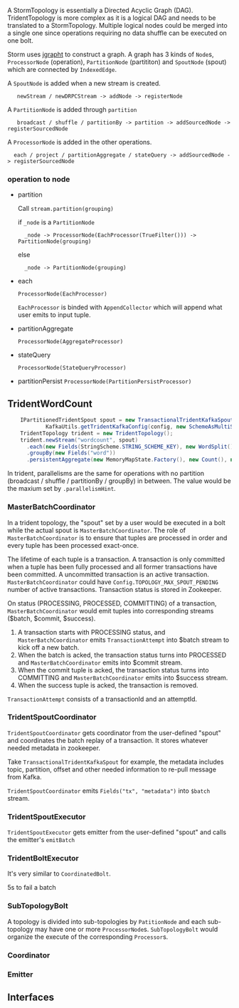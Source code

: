 A StormTopology is essentially a Directed Acyclic Graph (DAG). TridentTopology is more complex as it is a logical DAG and needs to be translated to a StormTopology. Multiple logical nodes could be merged into a single one since operations requiring no data shuffle can be executed on one bolt.  

Storm uses [jgrapht](http://jgrapht.org/) to construct a graph. A graph has 3 kinds of `Node`s, `ProcessorNode` (operation), `PartitionNode` (partititon) and `SpoutNode` (spout) which are connected by `IndexedEdge`.

A `SpoutNode` is added when a new stream is created. 

```
   newStream / newDRPCStream -> addNode -> registerNode
```

A `PartitionNode` is added through `partition`

```
   broadcast / shuffle / partitionBy -> partition -> addSourcedNode -> registerSourcedNode
```

A `ProcessorNode` is added in the other operations.

```
  each / project / partitionAggregate / stateQuery -> addSourcedNode -> registerSourcedNode
```

### operation to node

* partition

  Call `stream.partition(grouping)` 

  if `_node` is a `PartitionNode`
    ```
      _node -> ProcessorNode(EachProcessor(TrueFilter())) -> PartitionNode(grouping)
    ```
  else 
    ```
      _node -> PartitionNode(grouping)
    ```

* each

  `ProcessorNode(EachProcessor)`

  `EachProcessor` is binded with `AppendCollector` which will append what user emits to input tuple.

* partitionAggregate

  `ProcessorNode(AggregateProcessor)`

* stateQuery

  `ProcessorNode(StateQueryProcessor)`

* partitionPersist
  `ProcessorNode(PartitionPersistProcessor)`

## TridentWordCount

```java
    IPartitionedTridentSpout spout = new TransactionalTridentKafkaSpout(
            KafkaUtils.getTridentKafkaConfig(config, new SchemeAsMultiScheme(new StringScheme())));
    TridentTopology trident = new TridentTopology();
    trident.newStream("wordcount", spout)
      .each(new Fields(StringScheme.STRING_SCHEME_KEY), new WordSplit(), new Fields("word"))
      .groupBy(new Fields("word"))
      .persistentAggregate(new MemoryMapState.Factory(), new Count(), new Fields("count"));
```

In trident, parallelisms are the same for operations with no partition (broadcast / shuffle / partitionBy / groupBy) in between. The value would be the maxium set by `.parallelismHint`.


### MasterBatchCoordinator
In a trident topology, the "spout" set by a user would be executed in a bolt while the actual spout is `MasterBatchCoordinator`. The role of `MasterBatchCoordinator` is to ensure that tuples are processed in order and every tuple has been processed exact-once.

The lifetime of each tuple is a transaction. A transaction is only committed when a tuple has been fully processed and all former transactions have been committed. A uncommitted transaction is an active transaction. `MasterBatchCoordinator` could have `Config.TOPOLOGY_MAX_SPOUT_PENDING` number of active transactions.  Transaction status is stored in Zookeeper.

On status (PROCESSING, PROCESSED, COMMITTING) of a transaction, `MasterBatchCoordinator` would emit tuples into corresponding streams ($batch,  $commit, $success). 

1. A transaction starts with PROCESSING status, and `MasterBatchCoordinator` emits `TransactionAttempt` into $batch stream to kick off a new batch.
2. When the batch is acked, the transaction status turns into PROCESSED and `MasterBatchCoordinator` emits into $commit stream.
3. When the commit tuple is acked, the transaction status turns into COMMITTING and `MasterBatchCoordinator` emits into $success stream.
4. When the success tuple is acked, the transaction is removed.

`TransactionAttempt` consists of a transactionId and an attemptId. 


### TridentSpoutCoordinator
`TridentSpoutCoordinator` gets coordinator from the user-defined "spout" and coordinates the batch replay of a transaction. It stores whatever needed metadata in zookeeper.

Take `TransactionalTridentKafkaSpout` for example, the metadata includes topic, partition, offset and other needed information to re-pull message from Kafka.  

`TridentSpoutCoordinator` emits `Fields("tx", "metadata")` into `$batch` stream.

### TridentSpoutExecutor
`TridentSpoutExecutor` gets emitter from the user-defined "spout" and calls the emitter's `emitBatch` 


### TridentBoltExecutor

It's very similar to `CoordinatedBolt`.

5s to fail a batch

### SubTopologyBolt

A topology is divided into sub-topologies by `PatitionNode` and each sub-topology may have one or more `ProcessorNode`s. `SubTopologyBolt` would organize the execute of the corresponding `Processor`s.

### Coordinator

### Emitter


## Interfaces

